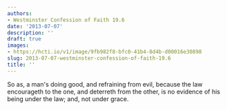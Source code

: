 ```yaml
---
authors:
- Westminster Confession of Faith 19.6
date: '2013-07-07'
description: ''
draft: true
images:
- https://hcti.io/v1/image/9fb982f8-bfc0-41b4-8d4b-d00016e30898
slug: 2013-07-07-westminster-confession-of-faith-19.6
title: ''
---
```


So as, a man's doing good, and refraining from evil, because the law encourageth to the one, and deterreth from the other, is no evidence of his being under the law; and, not under grace.